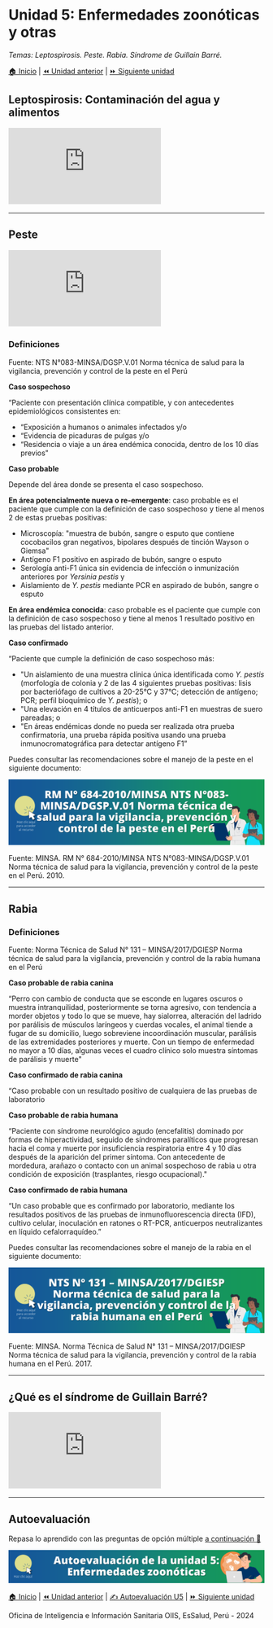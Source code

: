 <html>
<head>
<title>Unidad 5: Enfermedades zoonóticas y otras</title>
</head>
<body>

<h1>Unidad 5: Enfermedades zoonóticas y otras</h1>
<p><i>Temas: Leptospirosis. Peste. Rabia. Síndrome de Guillain Barré.</i></p>
<p><a href="index.html">&#127968; Inicio</a> | <a href="u4.html">&#9194; Unidad anterior</a> | <a href="u6.html">&#9193; Siguiente unidad</a>

<h2>Leptospirosis: Contaminación del agua y alimentos</h2>
<div class="container">
<iframe src="https://www.youtube.com/embed/x4YNzmd-ukc?si=P-zYwtGE9ST2OcQf&amp;start=231" 
frameborder="0" allow="accelerometer; autoplay; clipboard-write; encrypted-media; gyroscope; picture-in-picture; web-share" allowfullscreen class="video"></iframe>
</div>

<hr>

<h2>Peste</h2>
<div class="container">
<iframe src="https://www.youtube.com/embed/RRJJFnOm1eU?si=wN4iLghsN8bmTr2H&amp;start=514" 
frameborder="0" allow="accelerometer; autoplay; clipboard-write; encrypted-media; gyroscope; picture-in-picture; web-share" allowfullscreen class="video"></iframe>
</div>

<h3>Definiciones</h3>
<p>Fuente: NTS N°083-MINSA/DGSP.V.01 Norma técnica de salud para la vigilancia, prevención y control de la peste en el Perú</p>
<p><b>Caso sospechoso</b></p>
<p>“Paciente con presentación clínica compatible, y con antecedentes epidemiológicos consistentes en:</p>
<ul>
  <li>“Exposición a humanos o animales infectados y/o</li>
  <li>“Evidencia de picaduras de pulgas y/o</li>
  <li>“Residencia o viaje a un área endémica conocida, dentro de los 10 días previos"</li>
</ul>

<p><b>Caso probable</b></p>
<p>Depende del área donde se presenta el caso sospechoso.</p>
<p><b>En área potencialmente nueva o re-emergente</b>: caso probable es el paciente que cumple con la definición de caso sospechoso y tiene al menos 2 de estas pruebas positivas:</p>

<ul>
  <li>Microscopía: "muestra de bubón, sangre o esputo que contiene cocobacilos gran negativos, bipolares después de tinción Wayson o Giemsa"</li>
  <li>Antígeno F1 positivo en aspirado de bubón, sangre o esputo</li>
  <li>Serología anti-F1 única sin evidencia de infección o inmunización anteriores por <i>Yersinia pestis</i> y</li>
  <li>Aislamiento de <i>Y. pestis</i> mediante PCR en aspirado de bubón, sangre o esputo</li>
</ul>

<p><b>En área endémica conocida</b>: caso probable es el paciente que cumple con la definición de caso sospechoso y tiene al menos 1 resultado positivo en las pruebas del listado anterior.</p>

<p><b>Caso confirmado</b></p>
<p>“Paciente que cumple la definición de caso sospechoso más:</p>

<ul>
  <li>"Un aislamiento de una muestra clínica única identificada como <i>Y. pestis</i> (morfología de colonia y 2 de las 4 siguientes pruebas positivas: lisis por bacteriófago de cultivos a 20-25°C y 37°C; detección de antígeno; PCR; perfil bioquímico de <i>Y. pestis</i>); o</li>
  <li>"Una elevación en 4 títulos de anticuerpos anti-F1 en muestras de suero pareadas; o</li>
  <li>"En áreas endémicas donde no pueda ser realizada otra prueba confirmatoria, una prueba rápida positiva usando una prueba inmunocromatográfica para detectar antígeno F1”</li>
</ul>

<p>Puedes consultar las recomendaciones sobre el manejo de la peste en el siguiente documento:</p>
<p><a href="./pdfs/peste.pdf" target="_blank"><img src="./images/peste.png" alt="Norma técnica para la vigilancia, prevención y control de la peste"></a></p>

<p>Fuente: MINSA. RM N° 684-2010/MINSA NTS N°083-MINSA/DGSP.V.01 Norma técnica de salud para la vigilancia, prevención y control de la peste en el Perú. 2010.</p>

<hr>

<h2>Rabia</h2>
<h3>Definiciones</h3>
<p>Fuente: Norma Técnica de Salud N° 131 – MINSA/2017/DGIESP Norma técnica de salud para la vigilancia, prevención y control de la rabia humana en el Perú</p>

<p><b>Caso probable de rabia canina</b></p>
<p>“Perro con cambio de conducta que se esconde en lugares oscuros o muestra intranquilidad, posteriormente se torna agresivo, con tendencia a morder objetos y todo lo que se mueve, hay sialorrea, alteración del ladrido por parálisis de músculos laríngeos y cuerdas vocales, el animal tiende a fugar de su domicilio, luego sobreviene incoordinación muscular, parálisis de las extremidades posteriores y muerte. Con un tiempo de enfermedad no mayor a 10 días, algunas veces el cuadro clínico solo muestra síntomas de parálisis y muerte"</p>
<p><b>Caso confirmado de rabia canina</b></p>
<p>“Caso probable con un resultado positivo de cualquiera de las pruebas de laboratorio</p>
<p><b>Caso probable de rabia humana</b></p>
<p>“Paciente con síndrome neurológico agudo (encefalitis) dominado por formas de hiperactividad, seguido de síndromes paralíticos que progresan hacia el coma y muerte por insuficiencia respiratoria entre 4 y 10 días después de la aparición del primer síntoma. Con antecedente de mordedura, arañazo o contacto con un animal sospechoso de rabia u otra condición de exposición (trasplantes, riesgo ocupacional)."</p>
<p><b>Caso confirmado de rabia humana</b></p>
<p>“Un caso probable que es confirmado por laboratorio, mediante los resultados positivos de las pruebas de inmunofluorescencia directa (IFD), cultivo celular, inoculación en ratones o RT-PCR, anticuerpos neutralizantes en líquido cefalorraquídeo.”</p>

<p>Puedes consultar las recomendaciones sobre el manejo de la rabia en el siguiente documento:</p>
<p><a href="./pdfs/rabia.pdf" target="_blank"><img src="./images/rabia.png" alt="Norma técnica para la vigilancia, prevención y control de la rabia humana"></a></p>

<p>Fuente: MINSA. Norma Técnica de Salud N° 131 – MINSA/2017/DGIESP Norma técnica de salud para la vigilancia, prevención y control de la rabia humana en el Perú. 2017.</p>

<hr>

<h2>¿Qué es el síndrome de Guillain Barré?</h2>
<div class="container">
<iframe src="https://www.youtube.com/embed/z6gHq-DHcYo?si=40LR7Je2vFTAhSFh&amp;start=16" 
frameborder="0" allow="accelerometer; autoplay; clipboard-write; encrypted-media; gyroscope; picture-in-picture; web-share" allowfullscreen class="video"></iframe>
</div>

<hr>

<h2>Autoevaluación</h2>
<p>Repasa lo aprendido con las preguntas de opción múltiple <a href="u5_autoeval.html">a continuación &#128221;</a></p>

<p><a href="u5_autoeval.html"><img src="./images/autoeval_u5.png" alt="Autoevaluación - Unidad 5"></a></p>

<p><a href="index.html">&#127968; Inicio</a> | <a href="u4.html">&#9194; Unidad anterior</a> | <a href="u5_autoeval.html">&#9997; Autoevaluación U5</a> | <a href="u6.html">&#9193; Siguiente unidad</a></p>

<p>Oficina de Inteligencia e Información Sanitaria OIIS, EsSalud, Perú - 2024</p>
